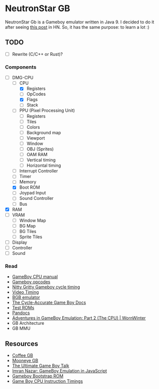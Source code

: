 # NeutronStar GB

NeutronStar Gb is a Gameboy emulator written in Java 9. I decided to do it after seeing [this post](http://blog.rekawek.eu/2017/02/09/coffee-gb/) in HN. So, it has the same purpose: to learn a lot :)

## TODO

- [ ] Rewrite (C/C++ or Rust)?

### Components

- [ ] DMG-CPU
  - [ ] CPU
    - [x] Registers
    - [ ] OpCodes
    - [x] Flags
    - [ ] Stack
  - [ ] PPU (Pixel Processing Unit)
    - [ ] Registers
    - [ ] Tiles
    - [ ] Colors
    - [ ] Background map
    - [ ] Viewport
    - [ ] Window
    - [ ] OBJ (Sprites)
    - [ ] OAM RAM
    - [ ] Vertical timing
    - [ ] Horizontal timing
  - [ ] Interrupt Controller
  - [ ] Timer
  - [ ] Memory
  - [x] Boot ROM
  - [ ] Joypad Input
  - [ ] Sound Controller
  - [ ] Bus
- [x] RAM
- [ ] VRAM
  - [ ] Window Map
  - [ ] BG Map
  - [ ] BG Tiles
  - [ ] Sprite Tiles
- [ ] Display
- [ ] Controller
- [ ] Sound

### Read

* [GameBoy CPU manual](http://marc.rawer.de/Gameboy/Docs/GBCPUman.pdf)
* [Gameboy opcodes](http://pastraiser.com/cpu/gameboy/gameboy_opcodes.html)
* [Nitty Gritty Gameboy cycle timing](http://blog.kevtris.org/blogfiles/Nitty%20Gritty%20Gameboy%20VRAM%20Timing.txt)
* [Video Timing](https://github.com/jdeblese/gbcpu/wiki/Video-Timing)
* [BGB emulator](http://bgb.bircd.org/)
* [The Cycle-Accurate Game Boy Docs](https://github.com/AntonioND/giibiiadvance/tree/master/docs)
* [Test ROMs](http://slack.net/~ant/old/gb-tests/)
* [Pandocs](http://bgb.bircd.org/pandocs.htm)
* [Adventures in GameBoy Emulation: Part 2 (The CPU) | WornWinter](https://wornwinter.wordpress.com/2015/02/14/adventures-in-gameboy-emulation-part-2-the-cpu/)
* GB Architecture
* GB MMU

## Resources

* [Coffee GB](https://github.com/trekawek/coffee-gb/)
* [Mooneye GB](https://github.com/Gekkio/mooneye-gb)
* [The Ultimate Game Boy Talk](https://www.youtube.com/watch?v=HyzD8pNlpwI)
* [Imran Nazar: GameBoy Emulation in JavaScript](http://imrannazar.com/GameBoy-Emulation-in-JavaScript)
* [Gameboy Bootstrap ROM](http://gbdev.gg8.se/wiki/articles/Gameboy_Bootstrap_ROM)
* [Game Boy CPU Instruction Timings](https://docs.google.com/spreadsheets/d/1tBJwCVpl4I9IUNS_AIh_CMgcxsPt0PYbfvRhkgG6vGw/edit#gid=1120213370)
